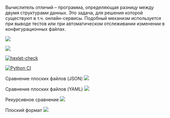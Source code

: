 Вычислитель отличий – программа, определяющая разницу между двумя структурами данных. Это задача, для решения которой существуют в т.ч. онлайн-сервисы. Подобный механизм используется при выводе тестов или при автоматическом отслеживании изменении в конфигурационных файлах.

<a href="https://codeclimate.com/github/SunBro322/python-project-50/maintainability"><img src="https://api.codeclimate.com/v1/badges/75a3f96591315ab559b8/maintainability" /></a>

<a href="https://codeclimate.com/github/SunBro322/python-project-50/test_coverage"><img src="https://api.codeclimate.com/v1/badges/75a3f96591315ab559b8/test_coverage" /></a>

[![hexlet-check](https://github.com/SunBro322/python-project-50/actions/workflows/hexlet-check.yml/badge.svg)](https://github.com/SunBro322/python-project-50/actions/workflows/hexlet-check.yml)

[![Python CI](https://github.com/SunBro322/python-project-50/actions/workflows/pyci.yml/badge.svg)](https://github.com/SunBro322/python-project-50/actions/workflows/pyci.yml)

Сравнение плоских файлов (JSON)
<a href="https://asciinema.org/a/m4Jwar6x7Or8HjapjABobdLTR" target="_blank"><img src="https://asciinema.org/a/m4Jwar6x7Or8HjapjABobdLTR.svg" /></a>

Сравнение плоских файлов (YAML)
<a href="https://asciinema.org/a/Ki7JI8ILjDSeXBrMFGDaMFo36" target="_blank"><img src="https://asciinema.org/a/Ki7JI8ILjDSeXBrMFGDaMFo36.svg" /></a>

Рекурсивное сравнение
<a href="https://asciinema.org/a/vPs1YRN3rJDpY2oQvuz06dpem" target="_blank"><img src="https://asciinema.org/a/vPs1YRN3rJDpY2oQvuz06dpem.svg" /></a>

Плоский формат
<a href="https://asciinema.org/a/lCN0nRyYrHoOuvHwM9GcraZ6M" target="_blank"><img src="https://asciinema.org/a/lCN0nRyYrHoOuvHwM9GcraZ6M.svg" /></a>